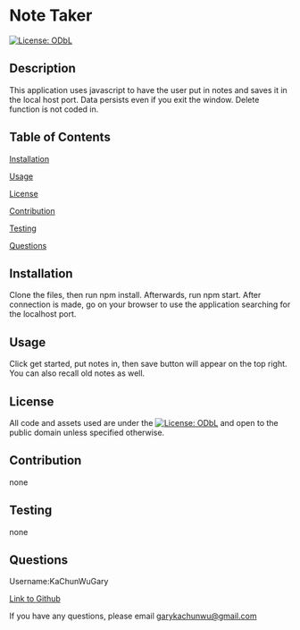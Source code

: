 # Note Taker 
          
[![License: ODbL](https://img.shields.io/badge/License-ODbL-brightgreen.svg)](https://opendatacommons.org/licenses/odbl/)
          
## Description
This application uses javascript to have the user put in notes and saves it in the local host port. Data persists even if you exit the window. Delete function is not coded in.  
          
## Table of Contents
          
[Installation](#l_installation)
          
[Usage](#l_usage)
          
[License](#l_license)
          
[Contribution](#l_contribution)
          
[Testing](#l_testing)
          
[Questions](#l_questions)
          
## Installation <a id='l_installation'></a>
Clone the files, then run npm install. Afterwards, run npm start. After connection is made, go on your browser to use the application searching for the localhost port.
          
## Usage <a id='l_usage'></a>
Click get started, put notes in, then save button will appear on the top right. You can also recall old notes as well.
          
## License <a id='l_license'></a>
          
All code and assets used are under the [![License: ODbL](https://img.shields.io/badge/License-ODbL-brightgreen.svg)](https://opendatacommons.org/licenses/odbl/) and open to the public domain unless specified otherwise.
          
## Contribution <a id='l_contribution'></a>
none
          
## Testing <a id='l_testing'></a>
none
          
## Questions <a id='l_questions'></a>
          
Username:KaChunWuGary
          
[Link to Github](https://github.com/KaChunWuGary)
          
If you have any questions, please email garykachunwu@gmail.com
          
          